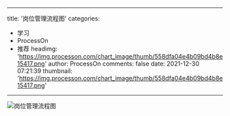 
---
title: '岗位管理流程图'
categories: 
 - 学习
 - ProcessOn
 - 推荐
headimg: 'https://img.processon.com/chart_image/thumb/558dfa04e4b09bd4b8e15417.png'
author: ProcessOn
comments: false
date: 2021-12-30 07:21:39
thumbnail: 'https://img.processon.com/chart_image/thumb/558dfa04e4b09bd4b8e15417.png'
---

<div>   
<img class="thumb" alt="岗位管理流程图" src="https://img.processon.com/chart_image/thumb/558dfa04e4b09bd4b8e15417.png" referrerpolicy="no-referrer">
<p></p>  
</div>
            